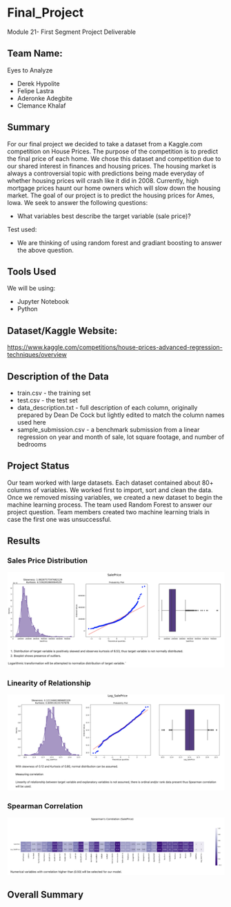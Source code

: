 # Final_Project

Module 21- First Segment Project Deliverable 

## Team Name:

Eyes to Analyze 
* Derek Hypolite
* Felipe Lastra 
* Aderonke Adegbite
* Clemance Khalaf

## Summary

For our final project we decided to take a dataset from a Kaggle.com competition on House Prices. The purpose of the competition is to predict the final price of each home. We chose this dataset and competition due to our shared interest in finances and housing prices. The housing market is always a controversial topic with predictions being made everyday of whether housing prices will crash like it did in 2008. Currently, high mortgage prices haunt our home owners which will slow down the housing market. The goal of our project is to predict the housing prices for Ames, Iowa. We seek to answer the following questions: 

* What variables best describe the target variable (sale price)?

Test used: 

* We are thinking of using random forest and gradiant boosting to answer the above question. 

## Tools Used

We will be using: 
 * Jupyter Notebook
 * Python

## Dataset/Kaggle Website:

https://www.kaggle.com/competitions/house-prices-advanced-regression-techniques/overview

## Description of the Data
* train.csv - the training set
* test.csv - the test set
* data_description.txt - full description of each column, originally prepared by Dean De Cock but lightly edited to match the column names used here
* sample_submission.csv - a benchmark submission from a linear regression on year and month of sale, lot square footage, and number of bedrooms

## Project Status

Our team worked with large datasets. Each dataset contained about 80+ columns of variables. We worked first to import, sort and clean the data. Once we removed missing variables, we created a new dataset to begin the machine learning process. The team used Random Forest to answer our project question. Team members created two machine learning trials in case the first one was unsuccessful. 

## Results 

### Sales Price Distribution

![Image of Sales Price Distribution](images/distribution.png)

### Linearity of Relationship

![Image of Sales Price Distribution](images/linearity.png)

### Spearman Correlation

![Image of Sales Price Distribution](images/spearman_correlation.png)

## Overall Summary




